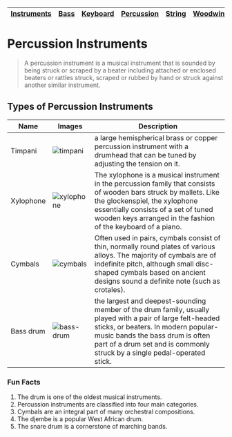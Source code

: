 | [Instruments](instruments.md) | [Bass](bass.md) | [Keyboard](keyboard.md) |  [Percussion](percussion.md) | [String](string.md) | [Woodwind](woodwind.md) |
| --- | --- | --- | --- | --- | --- |

# Percussion Instruments
> A percussion instrument is a musical instrument that is sounded by being struck or scraped by a beater including attached or enclosed beaters or rattles struck, scraped or rubbed by hand or struck against another similar instrument.

## Types of Percussion Instruments
| Name | Images | Description |
| ----- | ------ | ---------- |
| Timpani | ![timpani](https://github.com/user-attachments/assets/8f2679ee-6bc9-41e1-aed8-95a3b358b8ef) | a large hemispherical brass or copper percussion instrument with a drumhead that can be tuned by adjusting the tension on it. |
| Xylophone | ![xylophone](https://github.com/user-attachments/assets/4011c424-fedc-4364-9a95-64ac9b5061cb) | The xylophone is a musical instrument in the percussion family that consists of wooden bars struck by mallets. Like the glockenspiel, the xylophone essentially consists of a set of tuned wooden keys arranged in the fashion of the keyboard of a piano. |
| Cymbals | ![cymbals](https://github.com/user-attachments/assets/53235133-ebee-415a-bc39-63ffdde15230) | Often used in pairs, cymbals consist of thin, normally round plates of various alloys. The majority of cymbals are of indefinite pitch, although small disc-shaped cymbals based on ancient designs sound a definite note (such as crotales). |
| Bass drum | ![bass-drum](https://github.com/user-attachments/assets/d35cddc3-ae88-4ee1-8356-067e3e305ec6) | the largest and deepest-sounding member of the drum family, usually played with a pair of large felt-headed sticks, or beaters. In modern popular-music bands the bass drum is often part of a drum set and is commonly struck by a single pedal-operated stick. |

### Fun Facts
1. The drum is one of the oldest musical instruments.
2. Percussion instruments are classified into four main categories.
3. Cymbals are an integral part of many orchestral compositions.
4. The djembe is a popular West African drum.
5. The snare drum is a cornerstone of marching bands.
